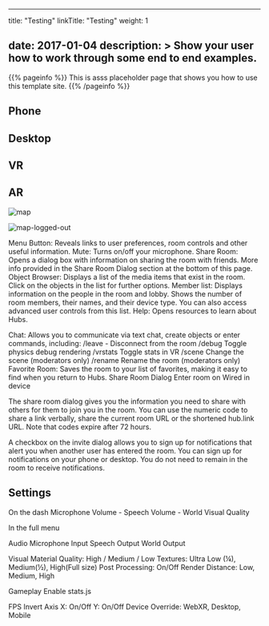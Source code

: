 
---
title: "Testing"
linkTitle: "Testing"
weight: 1

date: 2017-01-04
description: >
  Show your user how to work through some end to end examples.
---

{{% pageinfo %}}
This is asss placeholder page that shows you how to use this template site.
{{% /pageinfo %}}

## Phone
## Desktop
## VR
## AR


![map][map]


![map-logged-out][map-logged-out]


Menu Button: Reveals links to user preferences, room controls and other useful information.
Mute: Turns on/off your microphone.
Share Room: Opens a dialog box with information on sharing the room with friends. More info provided in the Share Room Dialog section at the bottom of this page.
Object Browser: Displays a list of the media items that exist in the room. Click on the objects in the list for further options.
Member list: Displays information on the people in the room and lobby. Shows the number of room members, their names, and their device type. You can also access advanced user controls from this list.
Help: Opens resources to learn about Hubs.

Chat: Allows you to communicate via text chat, create objects or enter commands, including:
/leave - Disconnect from the room
/debug Toggle physics debug rendering
/vrstats Toggle stats in VR
/scene <scene url> Change the scene (moderators only)
/rename <new name> Rename the room (moderators only)
Favorite Room: Saves the room to your list of favorites, making it easy to find when you return to Hubs.
Share Room Dialog
Enter room on Wired in device

The share room dialog gives you the information you need to share with others for them to join you in the room. You can use the numeric code to share a link verbally, share the current room URL or the shortened hub.link URL. Note that codes expire after 72 hours.

A checkbox on the invite dialog allows you to sign up for notifications that alert you when another user has entered the room. You can sign up for notifications on your phone or desktop. You do not need to remain in the room to receive notifications.

## Settings

On the dash
Microphone
Volume - Speech
Volume - World
Visual Quality

In the full menu

Audio
Microphone Input
Speech Output
World Output

Visual
Material Quality: High / Medium / Low
Textures: Ultra Low (¼), Medium(½), High(Full size)
Post Processing: On/Off
Render Distance: Low, Medium, High

Gameplay
Enable stats.js


FPS
Invert Axis
X: On/Off
Y: On/Off
Device Override: WebXR, Desktop, Mobile


[map-logged-out]: https://xr3ngine.github.io/img/xrc-map-logged-out.png "map-logged-out"
[map]: https://xr3ngine.github.io/img/xrc-map.png "map"